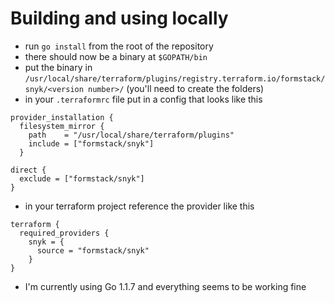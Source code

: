 # Building and using locally
- run `go install` from the root of the repository
- there should now be a binary at `$GOPATH/bin`
- put the binary in `/usr/local/share/terraform/plugins/registry.terraform.io/formstack/snyk/<version number>/` (you'll need to create the folders)
- in your `.terraformrc` file put in a config that looks like this
```
provider_installation {
  filesystem_mirror {
    path    = "/usr/local/share/terraform/plugins"
    include = ["formstack/snyk"]
  }

direct {
  exclude = ["formstack/snyk"]
}
```

- in your terraform project reference the provider like this
```
terraform {
  required_providers {
    snyk = {
      source = "formstack/snyk"
    }
}
```
- I'm currently using Go 1.1.7 and everything seems to be working fine

